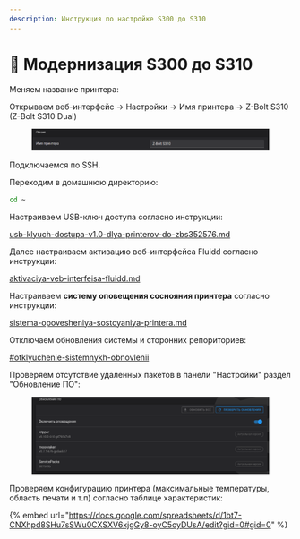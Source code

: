 ```yaml
---
description: Инструкция по настройке S300 до S310
---
```


# 📳 Модернизация S300 до S310

Меняем название принтера:

Открываем веб-интерфейс -> Настройки -> Имя принтера -> Z-Bolt S310 (Z-Bolt S310 Dual)

<figure><img src="../../../.gitbook/assets/изображение (2).png" alt=""><figcaption></figcaption></figure>

Подключаемся по SSH.

Переходим в домашнюю директорию:

```bash
cd ~
```

Настраиваем USB-ключ доступа согласно инструкции:

[usb-klyuch-dostupa-v1.0-dlya-printerov-do-zbs352576.md](usb-klyuch-dostupa-v1.0-dlya-printerov-do-zbs352576.md "mention")

Далее настраиваем активацию веб-интерфейса Fluidd согласно инструкции:

[aktivaciya-veb-interfeisa-fluidd.md](aktivaciya-veb-interfeisa-fluidd.md "mention")

Настраиваем **систему оповещения соснояния принтера** согласно инструкции:

[sistema-opovesheniya-sostoyaniya-printera.md](sistema-opovesheniya-sostoyaniya-printera.md "mention")

Отключаем обновления системы и сторонних репориториев:

[#otklyuchenie-sistemnykh-obnovlenii](otklyuchenie-obnovlenii.md#otklyuchenie-sistemnykh-obnovlenii "mention")

Проверяем отсутствие удаленных пакетов в панели "Настройки" раздел "Обновление ПО":

<figure><img src="../../../.gitbook/assets/изображение (287).png" alt=""><figcaption></figcaption></figure>

Проверяем конфигурацию принтера (максимальные температуры, область печати и т.п) согласно таблице характеристик:

{% embed url="https://docs.google.com/spreadsheets/d/1bt7-CNXhpd8SHu7sSWu0CXSXV6xjgGy8-oyC5oyDUsA/edit?gid=0#gid=0" %}
